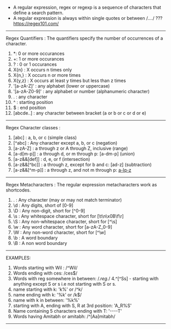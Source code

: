 - A regular expression, regex or regexp is a sequence of characters that define a search pattern.
- A regular expression is always within single quotes or between /..../ ???
  https://regex101.com/

---

Regex Quantifiers : The quantifiers specify the number of occurrences of a character.

1. \*: 0 or more occurances
2. +: 1 or more occurances
3. ? : 0 or 1 occurances
4. X{n} : X occurs n times only
5. X{n,} : X occurs n or more times
6. X{y,z} : X occurs at least y times but less than z times
7. '[a-zA-Z]' : any alphabet (lower or uppercase)
8. '[a-zA-Z0-9]' : any alphabet or number (alphanumeric character)
9. . : any character
10. ^ : starting position
11. $ : end position
12. [abcde..] : any character between bracket (a or b or c or d or e)

---

Regex Character classes :

1. [abc] : a, b, or c (simple class)
2. [^abc] : Any character except a, b, or c (negation)
3. [a-zA-Z] : a through z or A through Z, inclusive (range)
4. [a-d[m-p]] : a through d, or m through p: [a-dm-p] (union)
5. [a-z&&[def]] : d, e, or f (intersection)
6. [a-z&&[^bc]] : a through z, except for b and c: [ad-z] (subtraction)
7. [a-z&&[^m-p]] : a through z, and not m through p: [a-lq-z](subtraction)

---

Regex Metacharacters : The regular expression metacharacters work as shortcodes.

1. . : Any character (may or may not match terminator)
2. \d : Any digits, short of [0-9]
3. \D : Any non-digit, short for [^0-9]
4. \s : Any whitespace character, short for [\t\n\x0B\f\r]
5. \S : Any non-whitespace character, short for [^\s]
6. \w : Any word character, short for [a-zA-Z_0-9]
7. \W : Any non-word character, short for [^\w]
8. \b : A word boundary
9. \B : A non word boundary

---

EXAMPLES:

1. Words starting with Wil : /^Wil/
2. Words ending with ces: /ces$/
3. Words with reg somewhere in between: /._reg._/
   4.^[^Ss] - starting with anything except S or s i.e not starting with S or s.
4. name starting with k: 'k%' or /^k/
5. name ending with k: '%k' or /k$/
6. name with k in between: '%k%'
7. starting with A, ending with S, R at 3rd position: 'A_R%S'
8. Name containing 5 characters ending with T: '----T'
9. Words having Amitabh or amitabh: /^[Aa]mitabh/

---
